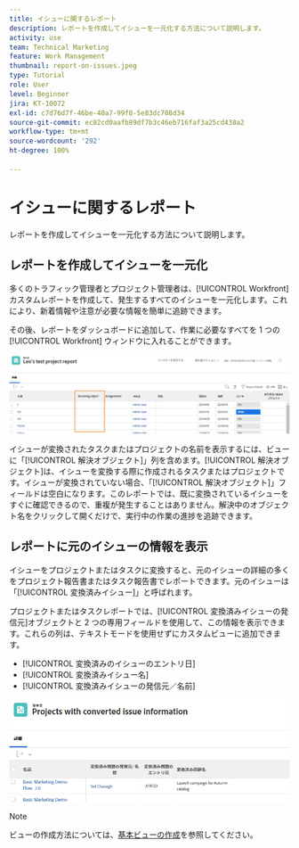 ```yaml
---
title: イシューに関するレポート
description: レポートを作成してイシューを一元化する方法について説明します。
activity: use
team: Technical Marketing
feature: Work Management
thumbnail: report-on-issues.jpeg
type: Tutorial
role: User
level: Beginner
jira: KT-10072
exl-id: c7d76d7f-46be-40a7-99f8-5e83dc708d34
source-git-commit: ec82cd0aafb89df7b3c46eb716faf3a25cd438a2
workflow-type: tm+mt
source-wordcount: '292'
ht-degree: 100%

---
```


# イシューに関するレポート

レポートを作成してイシューを一元化する方法について説明します。

## レポートを作成してイシューを一元化

多くのトラフィック管理者とプロジェクト管理者は、[!UICONTROL Workfront] カスタムレポートを作成して、発生するすべてのイシューを一元化します。これにより、新着情報や注意が必要な情報を簡単に追跡できます。

その後、レポートをダッシュボードに追加して、作業に必要なすべてを 1 つの [!UICONTROL Workfront] ウィンドウに入れることができます。

![イシューレポートの[!UICONTROL オブジェクトの解決]列の画像。](assets/18-resolving-object-report.png)

イシューが変換されたタスクまたはプロジェクトの名前を表示するには、ビューに「[!UICONTROL 解決オブジェクト]」列を含めます。[!UICONTROL 解決オブジェクト]は、イシューを変換する際に作成されるタスクまたはプロジェクトです。イシューが変換されていない場合、「[!UICONTROL 解決オブジェクト]」フィールドは空白になります。このレポートでは、既に変換されているイシューをすぐに確認できるので、重複が発生することはありません。解決中のオブジェクト名をクリックして開くだけで、実行中の作業の進捗を追跡できます。

## レポートに元のイシューの情報を表示

イシューをプロジェクトまたはタスクに変換すると、元のイシューの詳細の多くをプロジェクト報告書またはタスク報告書でレポートできます。元のイシューは「[!UICONTROL 変換済みイシュー]」と呼ばれます。

プロジェクトまたはタスクレポートでは、[!UICONTROL 変換済みイシューの発信元]オブジェクトと 2 つの専用フィールドを使用して、この情報を表示できます。これらの列は、テキストモードを使用せずにカスタムビューに追加できます。

* [!UICONTROL 変換済みのイシューのエントリ日]
* [!UICONTROL 変換済みイシュー名]
* [!UICONTROL 変換済みイシューの発信元／名前]

![イシュー報告情報の画像。](assets/19-text-mode-reporting-for-issues.png)

>[!NOTE]
>
>ビューの作成方法については、[基本ビューの作成](https://experienceleague.adobe.com/docs/workfront-learn/tutorials-workfront/reporting/basic-reporting/create-a-basic-view.html?lang=ja)を参照してください。

